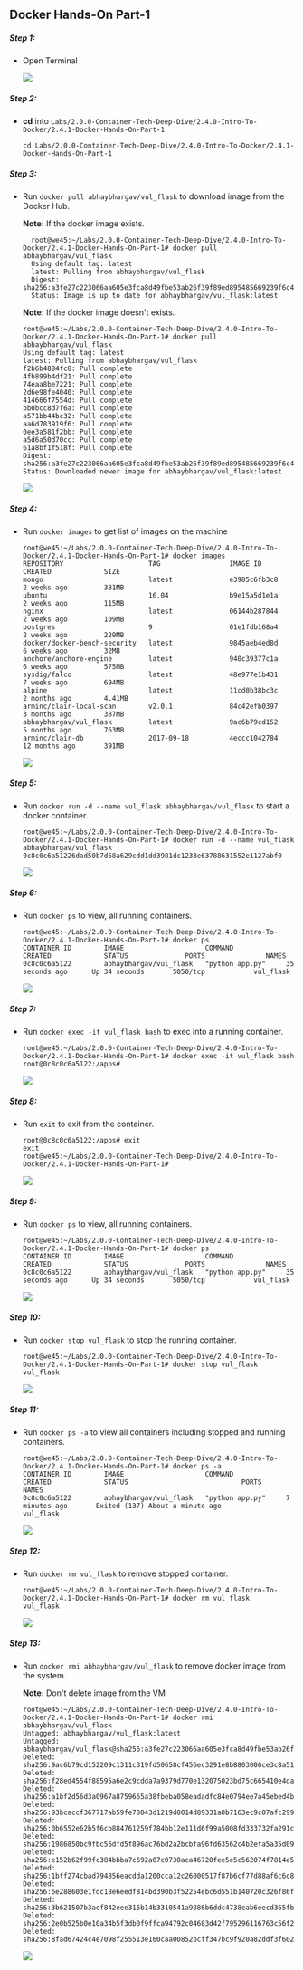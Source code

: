 ## Docker Hands-On Part-1

##### Step 1:

* Open Terminal

	![](img/Open-Terminal.png)

##### Step 2:

*  **cd** into  `Labs/2.0.0-Container-Tech-Deep-Dive/2.4.0-Intro-To-Docker/2.4.1-Docker-Hands-On-Part-1`

    ```commandline
    cd Labs/2.0.0-Container-Tech-Deep-Dive/2.4.0-Intro-To-Docker/2.4.1-Docker-Hands-On-Part-1
    ```

##### Step 3:

* Run `docker pull abhaybhargav/vul_flask` to download image from the Docker Hub.
    
    **Note:** If the docker image exists.
    
    ```commandline
      root@we45:~/Labs/2.0.0-Container-Tech-Deep-Dive/2.4.0-Intro-To-Docker/2.4.1-Docker-Hands-On-Part-1# docker pull abhaybhargav/vul_flask
      Using default tag: latest
      latest: Pulling from abhaybhargav/vul_flask
      Digest: sha256:a3fe27c223066aa605e3fca8d49fbe53ab26f39f89ed895485669239f6c433ae
      Status: Image is up to date for abhaybhargav/vul_flask:latest
    ```
    
    **Note:** If the docker image doesn't exists.
    
    ```commandline
    root@we45:~/Labs/2.0.0-Container-Tech-Deep-Dive/2.4.0-Intro-To-Docker/2.4.1-Docker-Hands-On-Part-1# docker pull abhaybhargav/vul_flask
    Using default tag: latest
    latest: Pulling from abhaybhargav/vul_flask
    f2b6b4884fc8: Pull complete 
    4fb899b4df21: Pull complete 
    74eaa8be7221: Pull complete 
    2d6e98fe4040: Pull complete 
    414666f7554d: Pull complete 
    bb0bcc8d7f6a: Pull complete 
    a571bb44bc32: Pull complete 
    aa6d783919f6: Pull complete 
    0ee3a581f2bb: Pull complete 
    a5d6a50d70cc: Pull complete 
    61a8bf1f518f: Pull complete 
    Digest: sha256:a3fe27c223066aa605e3fca8d49fbe53ab26f39f89ed895485669239f6c433ae
    Status: Downloaded newer image for abhaybhargav/vul_flask:latest
    
    ```
   
    ![](img/docker-pull.png)

##### Step 4: 
  
* Run `docker images` to get list of images on the machine

    ```commandline
    root@we45:~/Labs/2.0.0-Container-Tech-Deep-Dive/2.4.0-Intro-To-Docker/2.4.1-Docker-Hands-On-Part-1# docker images
    REPOSITORY                     TAG                 IMAGE ID            CREATED             SIZE
    mongo                          latest              e3985c6fb3c8        2 weeks ago         381MB
    ubuntu                         16.04               b9e15a5d1e1a        2 weeks ago         115MB
    nginx                          latest              06144b287844        2 weeks ago         109MB
    postgres                       9                   01e1fdb168a4        2 weeks ago         229MB
    docker/docker-bench-security   latest              9845aeb4ed8d        6 weeks ago         32MB
    anchore/anchore-engine         latest              940c39377c1a        6 weeks ago         575MB
    sysdig/falco                   latest              48e977e1b431        7 weeks ago         694MB
    alpine                         latest              11cd0b38bc3c        2 months ago        4.41MB
    arminc/clair-local-scan        v2.0.1              84c42efb0397        3 months ago        387MB
    abhaybhargav/vul_flask         latest              9ac6b79cd152        5 months ago        763MB
    arminc/clair-db                2017-09-18          4eccc1042784        12 months ago       391MB
    
    ```
    ![](img/docker-images-list.png) 
    
    
##### Step 5:

* Run `docker run -d --name vul_flask abhaybhargav/vul_flask` to start a docker container.

    ```commandline
    root@we45:~/Labs/2.0.0-Container-Tech-Deep-Dive/2.4.0-Intro-To-Docker/2.4.1-Docker-Hands-On-Part-1# docker run -d --name vul_flask abhaybhargav/vul_flask
    0c8c0c6a51226dad50b7d58a629cdd1dd3981dc1233e63788631552e1127abf0
    ```
      
    ![](img/docker-run.png)
 
##### Step 6:   

* Run `docker ps` to view, all running containers.

    ```commandline
    root@we45:~/Labs/2.0.0-Container-Tech-Deep-Dive/2.4.0-Intro-To-Docker/2.4.1-Docker-Hands-On-Part-1# docker ps
    CONTAINER ID        IMAGE                    COMMAND             CREATED             STATUS              PORTS               NAMES
    0c8c0c6a5122        abhaybhargav/vul_flask   "python app.py"     35 seconds ago      Up 34 seconds       5050/tcp            vul_flask
    ```
     
    ![](img/docker-ps.png)
    
##### Step 7:  
 
* Run `docker exec -it vul_flask bash` to exec into a running container.

    ```commandline
    root@we45:~/Labs/2.0.0-Container-Tech-Deep-Dive/2.4.0-Intro-To-Docker/2.4.1-Docker-Hands-On-Part-1# docker exec -it vul_flask bash
    root@0c8c0c6a5122:/apps#
    ```
    ![](img/docker-exec.png)
   
##### Step 8:

* Run `exit` to exit from the container.

    ```commandline
    root@0c8c0c6a5122:/apps# exit
    exit
    root@we45:~/Labs/2.0.0-Container-Tech-Deep-Dive/2.4.0-Intro-To-Docker/2.4.1-Docker-Hands-On-Part-1#
    ```
       
    ![](img/exit-docker.png) 

##### Step 9:   

* Run `docker ps` to view, all running containers.

    ```commandline
    root@we45:~/Labs/2.0.0-Container-Tech-Deep-Dive/2.4.0-Intro-To-Docker/2.4.1-Docker-Hands-On-Part-1# docker ps
    CONTAINER ID        IMAGE                    COMMAND             CREATED             STATUS              PORTS               NAMES
    0c8c0c6a5122        abhaybhargav/vul_flask   "python app.py"     35 seconds ago      Up 34 seconds       5050/tcp            vul_flask
    ```
     
    ![](img/docker-ps.png)
   
##### Step 10: 
  
* Run `docker stop vul_flask` to stop the running container.

    ```commandline
    root@we45:~/Labs/2.0.0-Container-Tech-Deep-Dive/2.4.0-Intro-To-Docker/2.4.1-Docker-Hands-On-Part-1# docker stop vul_flask
    vul_flask
    ```
        
    ![](img/docker-stop.png)   
    
##### Step 11:

* Run `docker ps -a` to view all containers including stopped and running containers.

    ```commandline
    root@we45:~/Labs/2.0.0-Container-Tech-Deep-Dive/2.4.0-Intro-To-Docker/2.4.1-Docker-Hands-On-Part-1# docker ps -a
    CONTAINER ID        IMAGE                    COMMAND             CREATED             STATUS                            PORTS               NAMES
    0c8c0c6a5122        abhaybhargav/vul_flask   "python app.py"     7 minutes ago       Exited (137) About a minute ago                       vul_flask
    ```
    ![](img/docker-ps-a.png)

##### Step 12:   

* Run `docker rm vul_flask` to remove stopped container.

    ```commandline
    root@we45:~/Labs/2.0.0-Container-Tech-Deep-Dive/2.4.0-Intro-To-Docker/2.4.1-Docker-Hands-On-Part-1# docker rm vul_flask
    vul_flask
    ```
    ![](img/docker-rm.png)

##### Step 13:

* Run `docker rmi abhaybhargav/vul_flask` to remove docker image from the system.

    **Note:** Don't delete image from the VM
    
    ```commandline
    root@we45:~/Labs/2.0.0-Container-Tech-Deep-Dive/2.4.0-Intro-To-Docker/2.4.1-Docker-Hands-On-Part-1# docker rmi abhaybhargav/vul_flask
    Untagged: abhaybhargav/vul_flask:latest
    Untagged: abhaybhargav/vul_flask@sha256:a3fe27c223066aa605e3fca8d49fbe53ab26f39f89ed895485669239f6c433ae
    Deleted: sha256:9ac6b79cd152209c1311c319fd50658cf456ec3291e8b8803006ce3c8a51e506
    Deleted: sha256:f28ed4554f88595a6e2c9cdda7a9379d770e132075023bd75c665410e4da9785
    Deleted: sha256:a1bf2d56d3a0967a8759665a38fbeba058eadadfc84e0794ee7a45ebed4b2407
    Deleted: sha256:93bcaccf367717ab59fe78043d1219d0014d89331a8b7163ec9c07afc299ee96
    Deleted: sha256:0b6552e62b5f6cb884761259f784bb12e111d6f99a5008fd333732fa291cf4c5
    Deleted: sha256:1986850bc9fbc56dfd5f896ac76bd2a2bcbfa96fd63562c4b2efa5a35d09a848
    Deleted: sha256:e152b62f99fc384bbba7c692a07c0730aca46728fee5e5c562074f7814e50a53
    Deleted: sha256:1bff274cbad794856eacdda1200cca12c26000517f87b6cf77d88af6c6c8f0ac
    Deleted: sha256:6e288603e1fdc18e6eedf814bd390b3f52254ebc6d551b140720c326f86fb07f
    Deleted: sha256:3b621507b3aef842eee316b14b3310541a9886b6ddc4738eab6eecd365fb66de
    Deleted: sha256:2e0b525b0e10a34b5f3db0f9ffca94792c04683d42f795296116763c56f2603a
    Deleted: sha256:8fad67424c4e7098f255513e160caa00852bcff347bc9f920a82ddf3f60229de
    
    ```
    ![](img/docker-rmi-images.png)   